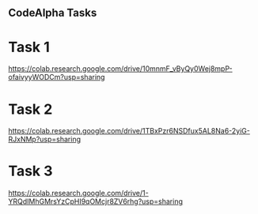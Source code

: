## CodeAlpha Tasks

# Task 1
https://colab.research.google.com/drive/10mnmF_vByQy0Wej8mpP-ofaivyyWODCm?usp=sharing

# Task 2
https://colab.research.google.com/drive/1TBxPzr6NSDfux5AL8Na6-2yiG-RJxNMp?usp=sharing

# Task 3
https://colab.research.google.com/drive/1-YRQdIMhGMrsYzCpHI9qOMcjr8ZV6rhg?usp=sharing
